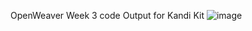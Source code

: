 OpenWeaver Week 3 code
Output for Kandi Kit
![image](https://github.com/YaseenHQ/OW_Txt_Img/assets/45106948/c6017754-575e-413b-bf1a-72924dd36e33)
